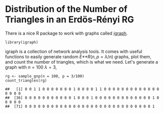 Distribution of the Number of Triangles in an Erdös-Rényi RG
============================================================

There is a nice R package to work with graphs called
[igraph](http://igraph.org/).

    library(igraph)

igraph is a collection of network analysis tools. It comes with useful
functions to easily generate random *E**R*(*n*, *p* = *λ*/*n*) graphs,
plot them, and count the number of triangles, which is what we need.
Let's generate a graph with *n* = 100 *λ* = 3,

    rg <- sample_gnp(n = 100, p = 3/100)
    count_triangles(rg)

    ##   [1] 0 0 1 1 0 0 0 0 0 0 0 1 0 0 0 0 1 1 0 0 0 0 0 0 0 0 0 0 0 0 0 0 0 0 0
    ##  [36] 0 0 0 0 0 0 0 0 0 0 0 1 0 0 0 1 0 0 0 0 0 0 0 0 0 0 0 0 0 1 0 0 0 0 0
    ##  [71] 0 0 0 0 0 0 0 0 0 0 0 0 0 0 0 0 0 0 0 0 0 0 0 0 0 0 0 0 0 1
